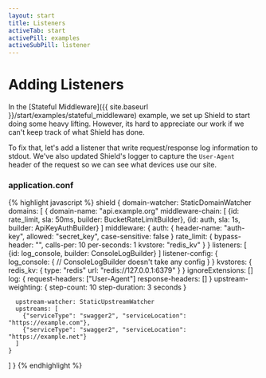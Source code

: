 ```yaml
---
layout: start
title: Listeners
activeTab: start
activePill: examples
activeSubPill: listener
---
```

# Adding Listeners

In the [Stateful Middleware]({{ site.baseurl }}/start/examples/stateful_middleware) example, we set up Shield to start
doing some heavy lifting.  However, its hard to appreciate our work if we can't keep track of what Shield has done.

To fix that, let's add a listener that write request/response log information to stdout.  We've also updated Shield's
logger to capture the `User-Agent` header of the request so we can see what devices use our site.

### application.conf

{% highlight javascript %}
shield {
  domain-watcher: StaticDomainWatcher
  domains: [
    {
      domain-name: "api.example.org"
      middleware-chain: [
        {id: rate_limit, sla: 50ms, builder: BucketRateLimitBuilder},
        {id: auth, sla: 1s, builder: ApiKeyAuthBuilder}
      ]
      middleware: {
        auth: {
          header-name: "auth-key",
          allowed: "secret_key",
          case-sensitive: false
        }
        rate_limit: {
          bypass-header: "",
          calls-per: 10
          per-seconds: 1
          kvstore: "redis_kv"
        }
      }
      listeners: [
        {id: log_console, builder: ConsoleLogBuilder}
      ]
      listener-config: {
        log_console: {
          // ConsoleLogBuilder doesn't take any config
        }
      }
      kvstores: {
        redis_kv: {
          type: "redis"
          url: "redis://127.0.0.1:6379"
        }
      }
      ignoreExtensions: []
      log: {
        request-headers: ["User-Agent"]
        response-headers: []
      }
      upstream-weighting: {
        step-count: 10
        step-duration: 3 seconds
      }

      upstream-watcher: StaticUpstreamWatcher
      upstreams: [
        {"serviceType": "swagger2", "serviceLocation": "https://example.com"},
        {"serviceType": "swagger2", "serviceLocation": "https://example.net"}
      ]
    }
  ]
}
{% endhighlight %}

